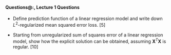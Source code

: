 #### Questions@:, Lecture 1 Questions
- Define prediction function of a linear regression model and write down
  $L^2$-regularized mean squared error loss. [5]

- Starting from unregularized sum of squares error of a linear regression model,
  show how the explicit solution can be obtained, assuming
  $\boldsymbol X^T \boldsymbol X$ is regular. [10]
